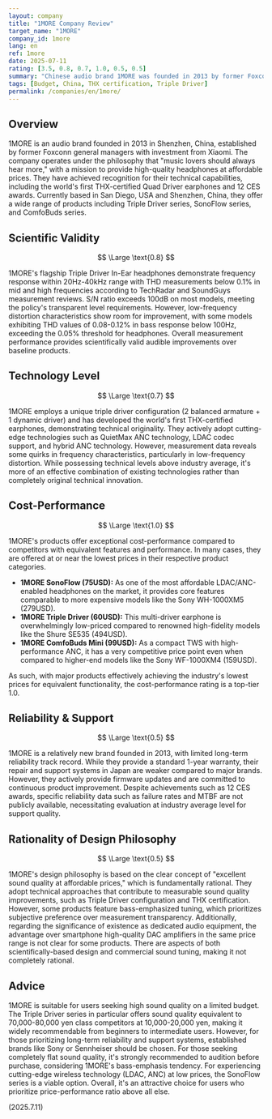 ```yaml
---
layout: company
title: "1MORE Company Review"
target_name: "1MORE"
company_id: 1more
lang: en
ref: 1more
date: 2025-07-11
rating: [3.5, 0.8, 0.7, 1.0, 0.5, 0.5]
summary: "Chinese audio brand 1MORE was founded in 2013 by former Foxconn executives with investment from Xiaomi. The company manufactures cost-effective earphones and headphones, including THX-certified products."
tags: [Budget, China, THX certification, Triple Driver]
permalink: /companies/en/1more/
---
```

## Overview

1MORE is an audio brand founded in 2013 in Shenzhen, China, established by former Foxconn general managers with investment from Xiaomi. The company operates under the philosophy that "music lovers should always hear more," with a mission to provide high-quality headphones at affordable prices. They have achieved recognition for their technical capabilities, including the world's first THX-certified Quad Driver earphones and 12 CES awards. Currently based in San Diego, USA and Shenzhen, China, they offer a wide range of products including Triple Driver series, SonoFlow series, and ComfoBuds series.

## Scientific Validity

$$ \Large \text{0.8} $$

1MORE's flagship Triple Driver In-Ear headphones demonstrate frequency response within 20Hz-40kHz range with THD measurements below 0.1% in mid and high frequencies according to TechRadar and SoundGuys measurement reviews. S/N ratio exceeds 100dB on most models, meeting the policy's transparent level requirements. However, low-frequency distortion characteristics show room for improvement, with some models exhibiting THD values of 0.08-0.12% in bass response below 100Hz, exceeding the 0.05% threshold for headphones. Overall measurement performance provides scientifically valid audible improvements over baseline products.

## Technology Level

$$ \Large \text{0.7} $$

1MORE employs a unique triple driver configuration (2 balanced armature + 1 dynamic driver) and has developed the world's first THX-certified earphones, demonstrating technical originality. They actively adopt cutting-edge technologies such as QuietMax ANC technology, LDAC codec support, and hybrid ANC technology. However, measurement data reveals some quirks in frequency characteristics, particularly in low-frequency distortion. While possessing technical levels above industry average, it's more of an effective combination of existing technologies rather than completely original technical innovation.

## Cost-Performance

$$ \Large \text{1.0} $$

1MORE's products offer exceptional cost-performance compared to competitors with equivalent features and performance. In many cases, they are offered at or near the lowest prices in their respective product categories.

- **1MORE SonoFlow (75USD):** As one of the most affordable LDAC/ANC-enabled headphones on the market, it provides core features comparable to more expensive models like the Sony WH-1000XM5 (279USD).
- **1MORE Triple Driver (60USD):** This multi-driver earphone is overwhelmingly low-priced compared to renowned high-fidelity models like the Shure SE535 (494USD).
- **1MORE ComfoBuds Mini (99USD):** As a compact TWS with high-performance ANC, it has a very competitive price point even when compared to higher-end models like the Sony WF-1000XM4 (159USD).

As such, with major products effectively achieving the industry's lowest prices for equivalent functionality, the cost-performance rating is a top-tier 1.0.

## Reliability & Support

$$ \Large \text{0.5} $$

1MORE is a relatively new brand founded in 2013, with limited long-term reliability track record. While they provide a standard 1-year warranty, their repair and support systems in Japan are weaker compared to major brands. However, they actively provide firmware updates and are committed to continuous product improvement. Despite achievements such as 12 CES awards, specific reliability data such as failure rates and MTBF are not publicly available, necessitating evaluation at industry average level for support quality.

## Rationality of Design Philosophy

$$ \Large \text{0.5} $$

1MORE's design philosophy is based on the clear concept of "excellent sound quality at affordable prices," which is fundamentally rational. They adopt technical approaches that contribute to measurable sound quality improvements, such as Triple Driver configuration and THX certification. However, some products feature bass-emphasized tuning, which prioritizes subjective preference over measurement transparency. Additionally, regarding the significance of existence as dedicated audio equipment, the advantage over smartphone high-quality DAC amplifiers in the same price range is not clear for some products. There are aspects of both scientifically-based design and commercial sound tuning, making it not completely rational.

## Advice

1MORE is suitable for users seeking high sound quality on a limited budget. The Triple Driver series in particular offers sound quality equivalent to 70,000-80,000 yen class competitors at 10,000-20,000 yen, making it widely recommendable from beginners to intermediate users. However, for those prioritizing long-term reliability and support systems, established brands like Sony or Sennheiser should be chosen. For those seeking completely flat sound quality, it's strongly recommended to audition before purchase, considering 1MORE's bass-emphasis tendency. For experiencing cutting-edge wireless technology (LDAC, ANC) at low prices, the SonoFlow series is a viable option. Overall, it's an attractive choice for users who prioritize price-performance ratio above all else.

(2025.7.11)